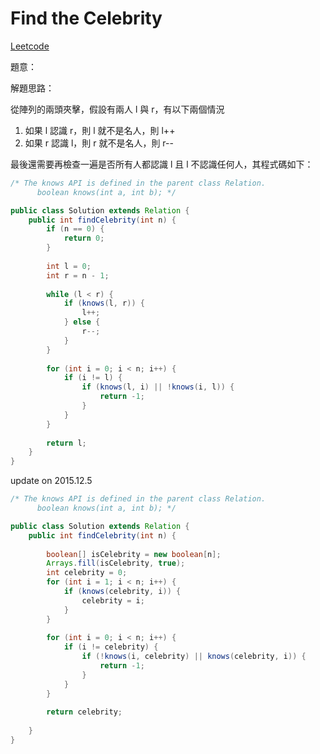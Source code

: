 # Find the Celebrity

[Leetcode](https://leetcode.com/problems/find-the-celebrity/)

題意：


解題思路：

從陣列的兩頭夾擊，假設有兩人 l 與 r，有以下兩個情況
1. 如果 l 認識 r，則 l 就不是名人，則 l++
2. 如果 r 認識 l，則 r 就不是名人，則 r--


最後還需要再檢查一遍是否所有人都認識 l 且 l 不認識任何人，其程式碼如下：

```java
/* The knows API is defined in the parent class Relation.
      boolean knows(int a, int b); */

public class Solution extends Relation {
    public int findCelebrity(int n) {
        if (n == 0) {
            return 0;
        }
        
        int l = 0;
        int r = n - 1;
        
        while (l < r) {
            if (knows(l, r)) {
                l++;
            } else {
                r--;
            }
        }
        
        for (int i = 0; i < n; i++) {
            if (i != l) {
                if (knows(l, i) || !knows(i, l)) {
                    return -1;
                }
            }
        }
        
        return l;
    }
}
```


update on 2015.12.5

```java
/* The knows API is defined in the parent class Relation.
      boolean knows(int a, int b); */

public class Solution extends Relation {
    public int findCelebrity(int n) {
        
        boolean[] isCelebrity = new boolean[n];
        Arrays.fill(isCelebrity, true);
        int celebrity = 0;
        for (int i = 1; i < n; i++) {
            if (knows(celebrity, i)) {
                celebrity = i;
            }
        }
        
        for (int i = 0; i < n; i++) {
            if (i != celebrity) {
                if (!knows(i, celebrity) || knows(celebrity, i)) {
                    return -1;
                }
            }
        }
        
        return celebrity;
        
    }
}
```